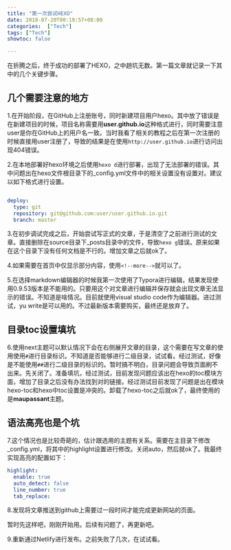 ```yaml
---
title: "第一次尝试HEXO"
date: 2018-07-20T00:19:57+08:00
categories:  ["Tech"]
tags: ["Tech"]
showtoc: false 

---
```

在折腾之后，终于成功的部署了HEXO，之中趟坑无数。第一篇文章就记录一下其中的几个关键步骤。  

## 几个需要注意的地方  

1.在开始阶段，在GitHub上注册账号，同时新建项目用户hexo。其中放了错误是在新建项目的时候，项目名称需要用**user.github.io**这种格式进行，同时需要注意user是你在GitHub上的用户名一致。当时我看了相关的教程之后在第一次注册的时候直接用user注册了，导致的结果是在使用`http://user.github.io`进行访问出现404错误。  

<!--more-->
2.在本地部署好hexo环境之后使用`hexo d`进行部署，出现了无法部署的错误。其中问题出在hexo文件根目录下的_config.yml文件中的相关设置没有设置对。建议以如下格式进行设置。  

``` yml

deploy:
  type: git
  repository: git@github.com:user/user.github.io.git
  branch: master
```

3.在初步调试完成之后，开始尝试写正式的文章，于是清空了之前进行测试的文章。直接删除在source目录下_posts目录中的文件，导致`hexo g`错误。原来如果在这个目录下没有任何文档是不行的。增加文章之后就ok了。  

4.如果需要在首页中仅显示部分内容，使用`<!--more-->`就可以了。 

5.在选择markdown编辑器的时候我第一次使用了Typora进行编辑，结果发现使用0.9.53版本是不能用的。只要用这个对文章进行编辑并保存就会出现文章无法显示的错误。不知道是啥情况。目前就使用visual studio code作为编辑器。进过测试，yu write是可以用的。不过最新版本需要购买，最终还是放弃了。 

## 目录toc设置填坑  

6.使用next主题可以默认情况下会在右侧展开文章的目录，这个需要在写文章的使用使用`#`进行目录标识。不知道是否能够进行二级目录，试试看。经过测试，好像是不能使用`##`进行二级目录的标识的。暂时搞不明白，目录问题会导致页面刷不出来。先关闭了。准备填坑，经过测试，目前发现问题应该出在hexo的toc模块方面，增加了目录之后没有办法找到对的链接。经过测试目前发现了问题是出在模块hexo-toc和hexo中toc设置是冲突的。卸载了hexo-toc之后就ok了，最终使用的是**maupassant**主题。

## 语法高亮也是个坑  

7.这个情况也是比较奇葩的，估计跟选用的主题有关系。需要在主目录下修改_config.yml，将其中的highlight设置进行修改。关闭auto，然后就ok了。我最终实现高亮的配置如下：

``` yml
highlight:
  enable: true
  auto_detect: false
  line_number: true
  tab_replace:

```

8.发现将文章推送到github上需要过一段时间才能完成更新网站的页面。  

暂时先这样吧，刚刚开始用。后续有问题了，再更新吧。

9.重新通过Netlify进行发布。之前失败了几次，在试试看。
